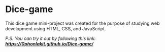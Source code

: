 # Dice-game
This dice game mini-project was created for the purpose of studying web development using HTML, CSS, and JavaScript.

<em> P.S. You can try it out by following this link: **https://0phonlakit.github.io/Dice-game/** </em>
